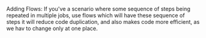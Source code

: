 Adding Flows:
    If you've a scenario where some sequence of steps being
    repeated in multiple jobs, use flows which will have these sequence of steps
    it will reduce code duplication, and also makes code more efficient, as we hav to change only at one place.